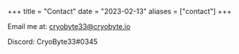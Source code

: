 +++
title = "Contact"
date = "2023-02-13"
aliases = ["contact"]
+++

Email me at: [cryobyte33@cryobyte.io](mailto:cryobyte33@cryobyte.io)

Discord: CryoByte33#0345